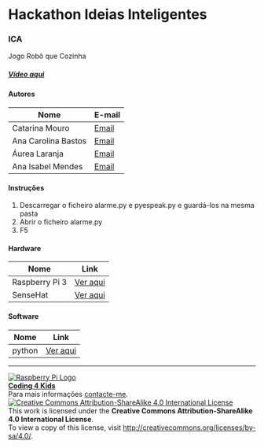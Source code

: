 # Hackathon Ideias Inteligentes

### ICA

Jogo Robô que Cozinha
  
##### [Vídeo aqui](https://mega.nz/#!ILJTnDJD!Tt_lbVskpk47aR70CL3ZN9TbXkK3-DC3zaTJVq7S13Iraw=true)  
  
#### Autores  

|Nome  |E-mail  |  
|---|---|    
|Catarina Mouro  |[Email](mailto:cathy.mouro.sousa@gmail.com)  |  
|Ana Carolina Bastos  |[Email](mailto:anacarolinarocha@sapo.pt)  |  
|Áurea Laranja  |[Email](mailto:aurealaranja@gmail.com)  |  
|Ana Isabel Mendes  |[Email](mailto:anamendes700@gmail.com)  |  

#### Instruções

1. Descarregar o ficheiro alarme.py e pyespeak.py e guardá-los na mesma pasta
2. Abrir o ficheiro alarme.py
3. F5

#### Hardware  

|Nome  |Link  |  
|---|---|  
|Raspberry Pi 3  |[Ver aqui](http://www.raspberrypi.org)  |  
|SenseHat  |[Ver aqui](https://www.raspberrypi.org/?s=sense+hat)  |

#### Software  

|Nome  |Link  |  
|---|---|    
|python |[Ver aqui](https://www.python.org/)  |    


***  
[![Raspberry Pi Logo](https://upload.wikimedia.org/wikipedia/en/thumb/c/cb/Raspberry_Pi_Logo.svg/50px-Raspberry_Pi_Logo.svg.png)](http://raspberrypi.org)   
[**Coding 4 Kids**](http://coding4kids.github.io/coding4kids/)  
Para mais informações [contacte-me](mailto:nunofilipesantos@gmail.com).  
[![Creative Commons Attribution-ShareAlike 4.0 International License](https://licensebuttons.net/l/by-sa/4.0/88x31.png)](http://creativecommons.org/licenses/by-sa/4.0/)  
This work is licensed under the **Creative Commons Attribution-ShareAlike 4.0 International License**.  
To view a copy of this license, visit http://creativecommons.org/licenses/by-sa/4.0/.  
